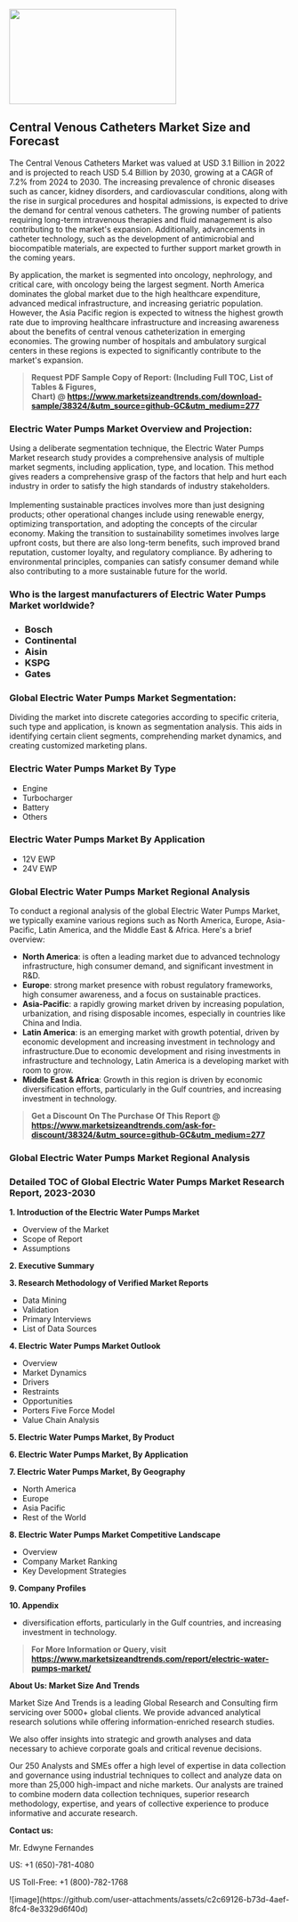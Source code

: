 <p><img class="alignnone size-medium wp-image-20088" src="https://ffe5etoiles.com/wp-content/uploads/2024/12/MST1-300x171.png" alt="" width="300" height="171" /></p><h2>Central Venous Catheters Market Size and Forecast</h2><p>The Central Venous Catheters Market was valued at USD 3.1 Billion in 2022 and is projected to reach USD 5.4 Billion by 2030, growing at a CAGR of 7.2% from 2024 to 2030. The increasing prevalence of chronic diseases such as cancer, kidney disorders, and cardiovascular conditions, along with the rise in surgical procedures and hospital admissions, is expected to drive the demand for central venous catheters. The growing number of patients requiring long-term intravenous therapies and fluid management is also contributing to the market's expansion. Additionally, advancements in catheter technology, such as the development of antimicrobial and biocompatible materials, are expected to further support market growth in the coming years.</p><p>By application, the market is segmented into oncology, nephrology, and critical care, with oncology being the largest segment. North America dominates the global market due to the high healthcare expenditure, advanced medical infrastructure, and increasing geriatric population. However, the Asia Pacific region is expected to witness the highest growth rate due to improving healthcare infrastructure and increasing awareness about the benefits of central venous catheterization in emerging economies. The growing number of hospitals and ambulatory surgical centers in these regions is expected to significantly contribute to the market's expansion.</p></p><blockquote id="" class=""><strong>Request PDF Sample Copy of Report: (Including Full TOC, List of Tables &amp; Figures, Chart)&nbsp;@&nbsp;<strong><a href="https://www.marketsizeandtrends.com/download-sample/38324/&utm_source=github-GC&utm_medium=277" target="_blank">https://www.marketsizeandtrends.com/download-sample/38324/&utm_source=github-GC&utm_medium=277</a></strong></strong></blockquote><h3 id="" class="">Electric Water Pumps Market&nbsp;Overview and Projection:</h3><p id="" class="">Using a deliberate segmentation technique, the Electric Water Pumps Market research study provides a comprehensive analysis of multiple market segments, including application, type, and location. This method gives readers a comprehensive grasp of the factors that help and hurt each industry in order to satisfy the high standards of industry stakeholders. <br /> <br />Implementing sustainable practices involves more than just designing products; other operational changes include using renewable energy, optimizing transportation, and adopting the concepts of the circular economy. Making the transition to sustainability sometimes involves large upfront costs, but there are also long-term benefits, such improved brand reputation, customer loyalty, and regulatory compliance. By adhering to environmental principles, companies can satisfy consumer demand while also contributing to a more sustainable future for the world.</p><h3 id="" class="">Who is the largest manufacturers of&nbsp;Electric Water Pumps Market worldwide?</h3><h3 class=""><p><ul><li>Bosch </li><li> Continental </li><li> Aisin </li><li> KSPG </li><li> Gates</li></ul></p></h3><h3 id="" class="">Global&nbsp;Electric Water Pumps Market Segmentation:</h3><p id="" class="">Dividing the market into discrete categories according to specific criteria, such type and application, is known as segmentation analysis. This aids in identifying certain client segments, comprehending market dynamics, and creating customized marketing plans.</p><h3 id="" class="">Electric Water Pumps Market&nbsp;By Type</h3><p><p><ul><li>Engine </li><li> Turbocharger </li><li> Battery </li><li> Others</p></li></ul></p></p><h3 id="" class="">Electric Water Pumps Market&nbsp;By Application</h3><p class=""><p><ul><li>12V EWP </li><li> 24V EWP</li></ul></p></p><h3 id="" class="">Global Electric Water Pumps Market Regional Analysis</h3><p id="" class="">To conduct a regional analysis of the global Electric Water Pumps Market, we typically examine various regions such as North America, Europe, Asia-Pacific, Latin America, and the Middle East &amp; Africa. Here's a brief overview:</p><ul><li><strong>North America</strong>: is often a leading market due to advanced technology infrastructure, high consumer demand, and significant investment in R&amp;D.</li><li><strong>Europe</strong>: strong market presence with robust regulatory frameworks, high consumer awareness, and a focus on sustainable practices.</li><li><strong>Asia-Pacific</strong>: a rapidly growing market driven by increasing population, urbanization, and rising disposable incomes, especially in countries like China and India.</li><li><strong>Latin America</strong>: is an emerging market with growth potential, driven by economic development and increasing investment in technology and infrastructure.Due to economic development and rising investments in infrastructure and technology, Latin America is a developing market with room to grow.</li><li><strong>Middle East &amp; Africa</strong>: Growth in this region is driven by economic diversification efforts, particularly in the Gulf countries, and increasing investment in technology.</li></ul><blockquote id="" class=""><strong>Get a Discount On The Purchase Of This Report @ <strong><a href="https://www.marketsizeandtrends.com/ask-for-discount/38324/&utm_source=github-GC&utm_medium=277" target="_blank">https://www.marketsizeandtrends.com/ask-for-discount/38324/&utm_source=github-GC&utm_medium=277</a></strong></strong></blockquote><h3 id="" class="">Global Electric Water Pumps Market Regional Analysis</h3><h3 id="" class="">Detailed TOC of Global Electric Water Pumps Market Research Report, 2023-2030</h3><p id="" class=""><strong>1. Introduction of the Electric Water Pumps Market</strong></p><ul><li>Overview of the Market</li><li>Scope of Report</li><li>Assumptions</li></ul><p id="" class=""><strong>2. Executive Summary</strong></p><p id="" class=""><strong>3. Research Methodology of Verified Market Reports</strong></p><ul><li>Data Mining</li><li>Validation</li><li>Primary Interviews</li><li>List of Data Sources</li></ul><p id="" class=""><strong>4. Electric Water Pumps Market Outlook</strong></p><ul><li>Overview</li><li>Market Dynamics</li><li>Drivers</li><li>Restraints</li><li>Opportunities</li><li>Porters Five Force Model</li><li>Value Chain Analysis</li></ul><p id="" class=""><strong>5. Electric Water Pumps Market, By Product</strong></p><p id="" class=""><strong>6. Electric Water Pumps Market, By Application</strong></p><p id="" class=""><strong>7. Electric Water Pumps Market, By Geography</strong></p><ul><li>North America</li><li>Europe</li><li>Asia Pacific</li><li>Rest of the World</li></ul><p id="" class=""><strong>8. Electric Water Pumps Market Competitive Landscape</strong></p><ul><li>Overview</li><li>Company Market Ranking</li><li>Key Development Strategies</li></ul><p id="" class=""><strong>9. Company Profiles</strong></p><p id="" class=""><strong>10. Appendix</strong></p><ul><li>diversification efforts, particularly in the Gulf countries, and increasing investment in technology.</li></ul><blockquote id="" class=""><strong>For More Information or Query, visit <strong><strong><a href="https://www.marketsizeandtrends.com/report/electric-water-pumps-market/" target="_blank">https://www.marketsizeandtrends.com/report/electric-water-pumps-market/</a></strong></strong></strong></blockquote><p id="" class=""><strong>About Us: Market Size And Trends</strong></p><p id="" class="">Market Size And Trends is a leading Global Research and Consulting firm servicing over 5000+ global clients. We provide advanced analytical research solutions while offering information-enriched research studies.</p><p id="" class="">We also offer insights into strategic and growth analyses and data necessary to achieve corporate goals and critical revenue decisions.</p><p id="" class="">Our 250 Analysts and SMEs offer a high level of expertise in data collection and governance using industrial techniques to collect and analyze data on more than 25,000 high-impact and niche markets. Our analysts are trained to combine modern data collection techniques, superior research methodology, expertise, and years of collective experience to produce informative and accurate research.</p><p id="" class=""><strong>Contact us:</strong></p><p id="" class="">Mr. Edwyne Fernandes</p><p id="" class="">US: +1 (650)-781-4080</p><p id="" class="">US Toll-Free: +1 (800)-782-1768</p>
![image](https://github.com/user-attachments/assets/c2c69126-b73d-4aef-8fc4-8e3329d6f40d)
